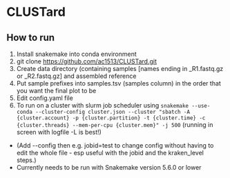 # CLUSTard

## How to run
1. Install snakemake into conda environment
2. git clone https://github.com/ac1513/CLUSTard.git
3. Create data directory (containing samples [names ending in \_R1.fastq.gz or \_R2.fastq.gz] and assembled reference
4. Put sample prefixes into samples.tsv  (samples column) in the order that you want the final plot to be
5. Edit config.yaml file
6. To run on a cluster with slurm job scheduler using ``snakemake --use-conda --cluster-config cluster.json --cluster "sbatch -A {cluster.account} -p {cluster.partition} -t {cluster.time} -c {cluster.threads} --mem-per-cpu {cluster.mem}" -j 500`` (running in screen with logfile -L is best!)
* (Add --config then e.g. jobid=test to change config without having to edit the whole file - esp useful with the jobid and the kraken_level steps.)
* Currently needs to be run with Snakemake version 5.6.0 or lower

